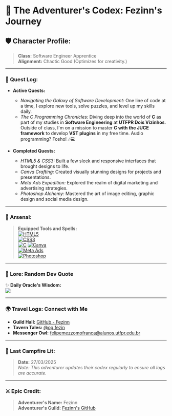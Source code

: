 # 🌌 The Adventurer's Codex: Fezinn's Journey

## 🛡️ Character Profile:
> **Class:** Software Engineer Apprentice  
> **Alignment:** Chaotic Good (Optimizes for creativity.)  

---

### 🚀 Quest Log:
- **Active Quests:**  
  - *Navigating the Galaxy of Software Development:* One line of code at a time, I explore new tools, solve puzzles, and level up my skills daily.  
  - *The C Programming Chronicles:* Diving deep into the world of **C** as part of my studies in **Software Engineering** at **UTFPR Dois Vizinhos**. Outside of class, I'm on a mission to master **C with the JUCE framework** to develop **VST plugins** in my free time. Audio programming? Fosho! 🎶💻  

- **Completed Quests:**  
  - *HTML5 & CSS3:* Built a few sleek and responsive interfaces that brought designs to life.  
  - *Canva Crafting:* Created visually stunning designs for projects and presentations.  
  - *Meta Ads Expedition:* Explored the realm of digital marketing and advertising strategies.  
  - *Photoshop Alchemy:* Mastered the art of image editing, graphic design and social media design.  

---

### 🔧 Arsenal:
> **Equipped Tools and Spells:**  
[![HTML5](https://img.shields.io/badge/html5-%23E34F26.svg?style=for-the-badge&logo=html5&logoColor=white)](https://developer.mozilla.org/en-US/docs/Web/HTML)  
[![CSS3](https://img.shields.io/badge/css3-%231572B6.svg?style=for-the-badge&logo=css3&logoColor=white)](https://developer.mozilla.org/en-US/docs/Web/CSS)  
[![C](https://img.shields.io/badge/C-%2300599C.svg?style=for-the-badge&logo=c&logoColor=white)](https://en.wikipedia.org/wiki/C_(programming_language))  
[![Canva](https://img.shields.io/badge/Canva-%2300C4CC.svg?style=for-the-badge&logo=Canva&logoColor=white)](https://www.canva.com/)  
[![Meta Ads](https://img.shields.io/badge/Meta-%231877F2.svg?style=for-the-badge&logo=meta&logoColor=white)](https://business.meta.com/)  
[![Photoshop](https://img.shields.io/badge/Photoshop-%2331A8FF.svg?style=for-the-badge)](https://www.adobe.com/products/photoshop.html)

---

### 📜 Lore: Random Dev Quote

✨ **Daily Oracle's Wisdom:**  
![](https://quotes-github-readme.vercel.app/api?type=horizontal&theme=radical)

---

### 🌍 Travel Logs: Connect with Me
- **Guild Hall:** [GitHub - Fezinn](https://github.com/FelipeMezzomoFranca)  
- **Tavern Tales:** [@og.fezin](https://www.instagram.com/og.fezin)  
- **Messenger Owl:** [felipemezzomofranca@alunos.utfpr.edu.br](mailto:felipemezzomofranca@alunos.utfpr.edu.br)

---

### 📅 Last Campfire Lit:
> **Date:** 27/03/2025  
> *Note: This adventurer updates their codex regularly to ensure all logs are accurate.*

---

### ⚔️ Epic Credit:
> **Adventurer's Name:** Fezinn  
> **Adventurer's Guild:** [Fezinn's GitHub](https://github.com/FelipeMezzomoFranca)
